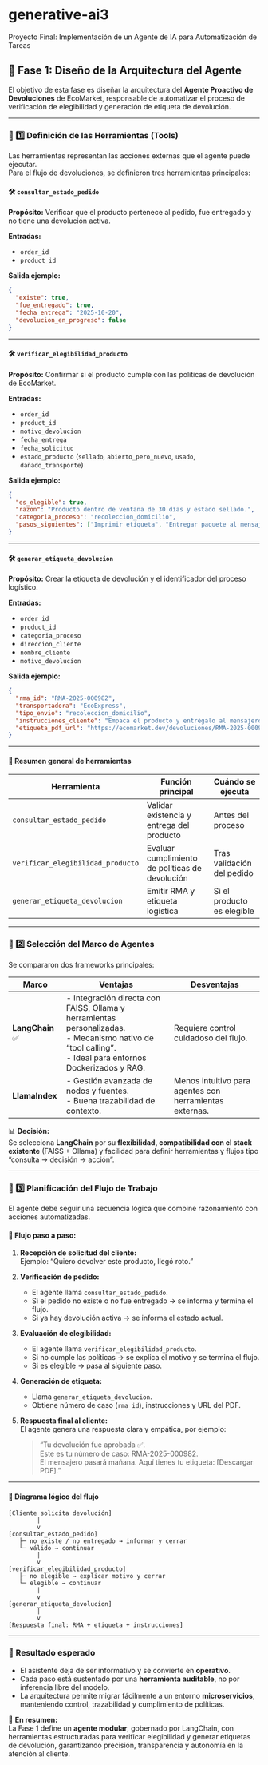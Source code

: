 # generative-ai3
Proyecto Final: Implementación de un Agente de IA para Automatización de Tareas


## 🧠 Fase 1: Diseño de la Arquitectura del Agente

El objetivo de esta fase es diseñar la arquitectura del **Agente Proactivo de Devoluciones** de EcoMarket, responsable de automatizar el proceso de verificación de elegibilidad y generación de etiqueta de devolución.

---

### 🧩 1️⃣ Definición de las Herramientas (Tools)

Las herramientas representan las acciones externas que el agente puede ejecutar.  
Para el flujo de devoluciones, se definieron tres herramientas principales:

#### 🛠 `consultar_estado_pedido`
**Propósito:** Verificar que el producto pertenece al pedido, fue entregado y no tiene una devolución activa.

**Entradas:**
- `order_id`
- `product_id`

**Salida ejemplo:**
```json
{
  "existe": true,
  "fue_entregado": true,
  "fecha_entrega": "2025-10-20",
  "devolucion_en_progreso": false
}
```

---

#### 🛠 `verificar_elegibilidad_producto`
**Propósito:** Confirmar si el producto cumple con las políticas de devolución de EcoMarket.

**Entradas:**
- `order_id`
- `product_id`
- `motivo_devolucion`
- `fecha_entrega`
- `fecha_solicitud`
- `estado_producto` (`sellado`, `abierto_pero_nuevo`, `usado`, `dañado_transporte`)

**Salida ejemplo:**
```json
{
  "es_elegible": true,
  "razon": "Producto dentro de ventana de 30 días y estado sellado.",
  "categoria_proceso": "recoleccion_domicilio",
  "pasos_siguientes": ["Imprimir etiqueta", "Entregar paquete al mensajero"]
}
```

---

#### 🛠 `generar_etiqueta_devolucion`
**Propósito:** Crear la etiqueta de devolución y el identificador del proceso logístico.

**Entradas:**
- `order_id`
- `product_id`
- `categoria_proceso`
- `direccion_cliente`
- `nombre_cliente`
- `motivo_devolucion`

**Salida ejemplo:**
```json
{
  "rma_id": "RMA-2025-000982",
  "transportadora": "EcoExpress",
  "tipo_envio": "recoleccion_domicilio",
  "instrucciones_cliente": "Empaca el producto y entrégalo al mensajero.",
  "etiqueta_pdf_url": "https://ecomarket.dev/devoluciones/RMA-2025-000982.pdf"
}
```

---

#### 🧾 Resumen general de herramientas

| Herramienta                       | Función principal                                   | Cuándo se ejecuta               |
|----------------------------------|-----------------------------------------------------|--------------------------------|
| `consultar_estado_pedido`        | Validar existencia y entrega del producto           | Antes del proceso               |
| `verificar_elegibilidad_producto`| Evaluar cumplimiento de políticas de devolución     | Tras validación del pedido      |
| `generar_etiqueta_devolucion`    | Emitir RMA y etiqueta logística                     | Si el producto es elegible      |

---

### 🧱 2️⃣ Selección del Marco de Agentes

Se compararon dos frameworks principales:

| Marco | Ventajas | Desventajas |
|-------|-----------|-------------|
| **LangChain** ✅ | - Integración directa con FAISS, Ollama y herramientas personalizadas.<br>- Mecanismo nativo de “tool calling”.<br>- Ideal para entornos Dockerizados y RAG. | Requiere control cuidadoso del flujo. |
| **LlamaIndex** | - Gestión avanzada de nodos y fuentes.<br>- Buena trazabilidad de contexto. | Menos intuitivo para agentes con herramientas externas. |

📊 **Decisión:**  
Se selecciona **LangChain** por su **flexibilidad, compatibilidad con el stack existente** (FAISS + Ollama) y facilidad para definir herramientas y flujos tipo “consulta → decisión → acción”.

---

### 🔁 3️⃣ Planificación del Flujo de Trabajo

El agente debe seguir una secuencia lógica que combine razonamiento con acciones automatizadas.

#### 🧩 Flujo paso a paso:

1. **Recepción de solicitud del cliente:**  
   Ejemplo: “Quiero devolver este producto, llegó roto.”

2. **Verificación de pedido:**  
   - El agente llama `consultar_estado_pedido`.  
   - Si el pedido no existe o no fue entregado → se informa y termina el flujo.  
   - Si ya hay devolución activa → se informa el estado actual.

3. **Evaluación de elegibilidad:**  
   - El agente llama `verificar_elegibilidad_producto`.  
   - Si no cumple las políticas → se explica el motivo y se termina el flujo.  
   - Si es elegible → pasa al siguiente paso.

4. **Generación de etiqueta:**  
   - Llama `generar_etiqueta_devolucion`.  
   - Obtiene número de caso (`rma_id`), instrucciones y URL del PDF.

5. **Respuesta final al cliente:**  
   El agente genera una respuesta clara y empática, por ejemplo:  
   > “Tu devolución fue aprobada ✅.  
   > Este es tu número de caso: RMA-2025-000982.  
   > El mensajero pasará mañana. Aquí tienes tu etiqueta: [Descargar PDF].”

---

#### 🧭 Diagrama lógico del flujo

```text
[Cliente solicita devolución]
        |
        v
[consultar_estado_pedido]
   ├─ no existe / no entregado → informar y cerrar
   └─ válido → continuar
        |
        v
[verificar_elegibilidad_producto]
   ├─ no elegible → explicar motivo y cerrar
   └─ elegible → continuar
        |
        v
[generar_etiqueta_devolucion]
        |
        v
[Respuesta final: RMA + etiqueta + instrucciones]
```

---

### 🎯 Resultado esperado

- El asistente deja de ser informativo y se convierte en **operativo**.  
- Cada paso está sustentado por una **herramienta auditable**, no por inferencia libre del modelo.  
- La arquitectura permite migrar fácilmente a un entorno **microservicios**, manteniendo control, trazabilidad y cumplimiento de políticas.

📘 **En resumen:**  
La Fase 1 define un **agente modular**, gobernado por LangChain, con herramientas estructuradas para verificar elegibilidad y generar etiquetas de devolución, garantizando precisión, transparencia y autonomía en la atención al cliente.


